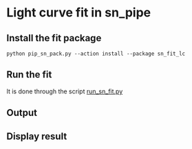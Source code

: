 # Light curve fit in sn_pipe

## Install the fit package
```
python pip_sn_pack.py --action install --package sn_fit_lc
```

## Run the fit

It is done through the script [run_sn_fit.py](usage_run_sn_fit.md)

## Output

## Display result